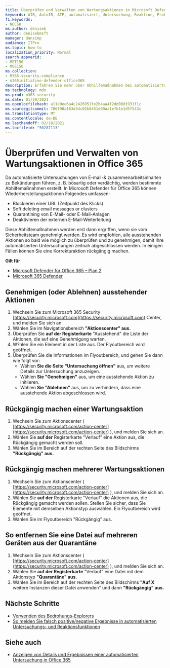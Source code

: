 ```yaml
---
title: Überprüfen und Verwalten von Wartungsaktionen in Microsoft Defender für Office 365
keywords: AIR, AutoIR, ATP, automatisiert, Untersuchung, Reaktion, Problembehebung, Bedrohungen, erweitert, Bedrohung, Schutz
f1.keywords:
- NOCSH
ms.author: deniseb
author: denisebmsft
manager: dansimp
audience: ITPro
ms.topic: how-to
localization_priority: Normal
search.appverid:
- MET150
- MOE150
ms.collection:
- M365-security-compliance
- m365initiative-defender-office365
description: Erfahren Sie mehr über Abhilfemaßnahmen bei automatisierten Untersuchungs- und Reaktionsfunktionen in Microsoft Defender für Office 365 Plan 2.
ms.technology: mdo
ms.prod: m365-security
ms.date: 01/29/2021
ms.openlocfilehash: a11e9ee6a4c2426951fe2b4aa4f2dd08d1931f1c
ms.sourcegitcommit: 786f90a163d34c02b8451d09aa1efb1e1d5f543c
ms.translationtype: MT
ms.contentlocale: de-DE
ms.lasthandoff: 02/18/2021
ms.locfileid: "50287113"
---
```

# <a name="review-and-manage-remediation-actions-in-office-365"></a>Überprüfen und Verwalten von Wartungsaktionen in Office 365

Da automatisierte Untersuchungen von E-mail-& zusammenarbeitsinhalten  zu Bekündungen führen, z. B. bösartig oder verdächtig, werden bestimmte Abhilfemaßnahmen erstellt. In Microsoft Defender für Office 365 können Wiederherstellungsaktionen Folgendes umfassen:
- Blockieren einer URL (Zeitpunkt des Klicks)
- Soft deleting email messages or clusters
- Quarantining von E-Mail- oder E-Mail-Anlagen
- Deaktivieren der externen E-Mail-Weiterleitung

Diese Abhilfemaßnahmen werden erst dann ergriffen, wenn sie vom Sicherheitsteam genehmigt werden. Es wird empfohlen, alle ausstehenden Aktionen so bald wie möglich zu überprüfen und zu genehmigen, damit Ihre automatisierten Untersuchungen zeitnah abgeschlossen werden. In einigen Fällen können Sie eine Korrekturaktion rückgängig machen.

**Gilt für**
- [Microsoft Defender für Office 365 – Plan 2](office-365-atp.md)
- [Microsoft 365 Defender](../mtp/microsoft-threat-protection.md)

## <a name="approve-or-reject-pending-actions"></a>Genehmigen (oder Ablehnen) ausstehender Aktionen

1. Wechseln Sie zum Microsoft 365 Security [https://security.microsoft.com](https://security.microsoft.com) Center, und melden Sie sich an.
2. Wählen Sie im Navigationsbereich **"Aktionscenter" aus.**
3. Überprüfen Sie **auf der Registerkarte** "Ausstehend" die Liste der Aktionen, die auf eine Genehmigung warten.
4. W?hlen Sie ein Element in der Liste aus. Der Flyoutbereich wird geöffnet. 
5. Überprüfen Sie die Informationen im Flyoutbereich, und gehen Sie dann wie folgt vor:
   - Wählen **Sie die Seite "Untersuchung öffnen"** aus, um weitere Details zur Untersuchung anzuzeigen.
   - Wählen **Sie "Genehmigen"** aus, um eine ausstehende Aktion zu initiieren.
   - Wählen **Sie "Ablehnen"** aus, um zu verhindern, dass eine ausstehende Aktion abgeschlossen wird.

## <a name="undo-one-remediation-action"></a>Rückgängig machen einer Wartungsaktion

1. Wechseln Sie zum Aktionscenter ( [https://security.microsoft.com/action-center](https://security.microsoft.com/action-center) ), und melden Sie sich an.
2. Wählen Sie **auf der** Registerkarte "Verlauf" eine Aktion aus, die Rückgängig gemacht werden soll.
3. Wählen Sie im Bereich auf der rechten Seite des Bildschirms **"Rückgängig" aus.**

## <a name="undo-multiple-remediation-actions"></a>Rückgängig machen mehrerer Wartungsaktionen

1. Wechseln Sie zum Aktionscenter ( [https://security.microsoft.com/action-center](https://security.microsoft.com/action-center) ), und melden Sie sich an.
2. Wählen Sie **auf der** Registerkarte "Verlauf" die Aktionen aus, die Rückgängig gemacht werden sollen. Stellen Sie sicher, dass Sie Elemente mit demselben Aktionstyp auswählen. Ein Flyoutbereich wird geöffnet.
3. Wählen Sie im Flyoutbereich "Rückgängig" aus.

## <a name="to-remove-a-file-from-quarantine-across-multiple-devices"></a>So entfernen Sie eine Datei auf mehreren Geräten aus der Quarantäne

1. Wechseln Sie zum Aktionscenter ( [https://security.microsoft.com/action-center](https://security.microsoft.com/action-center) ), und melden Sie sich an.
2. Wählen Sie **auf der Registerkarte** "Verlauf" eine Datei mit dem Aktionstyp **"Quarantäne" aus.**
3. Wählen Sie im Bereich auf der rechten Seite des Bildschirms **"Auf X** weitere Instanzen dieser Datei anwenden" und dann **"Rückgängig" aus.**

## <a name="next-steps"></a>Nächste Schritte

- [Verwenden des Bedrohungs-Explorers](threat-explorer.md)
- [So melden Sie falsch positive/negative Ergebnisse in automatisierten Untersuchungs- und Reaktionsfunktionen](air-report-false-positives-negatives.md)

## <a name="see-also"></a>Siehe auch

- [Anzeigen von Details und Ergebnissen einer automatisierten Untersuchung in Office 365](air-view-investigation-results.md)
